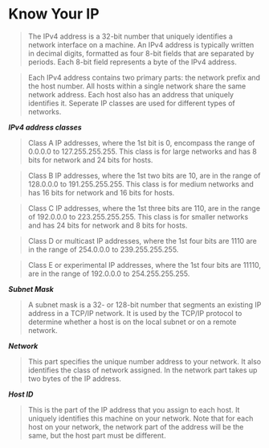 # Know Your IP

> The IPv4 address is a 32-bit number that uniquely identifies a network interface on a machine. An IPv4 address is typically written in decimal digits, formatted as four 8-bit fields that are separated by periods. Each 8-bit field represents a byte of the IPv4 address.

> Each IPv4 address contains two primary parts: the network prefix and the host number. All hosts within a single network share the same network address. Each host also has an address that uniquely identifies it. Seperate IP classes are used for different types of networks.


*__IPv4 address classes__* 

> Class A IP addresses, where the 1st bit is 0, encompass the range of 0.0.0.0 to 127.255.255.255. This class is for large networks and has 8 bits for network and 24 bits for hosts.

> Class B IP addresses, where the 1st two bits are 10, are in the range of 128.0.0.0 to 191.255.255.255. This class is for medium networks and has 16 bits for network and 16 bits for hosts.

> Class C IP addresses, where the 1st three bits are 110, are in the range of 192.0.0.0 to 223.255.255.255. This class is for smaller networks and has 24 bits for network and 8 bits for hosts.

> Class D or multicast IP addresses, where the 1st four bits are 1110 are in the range of 254.0.0.0 to 239.255.255.255.

> Class E or experimental IP addresses, where the 1st four bits are 11110, are in the range of 192.0.0.0 to 254.255.255.255.

*__Subnet Mask__*

> A subnet mask is a 32- or 128-bit number that segments an existing IP address in a TCP/IP network. It is used by the TCP/IP protocol to determine whether a host is on the local subnet or on a remote network.

*__Network__* 

> This part specifies the unique number address to your network. It also identifies the class of network assigned. In the network part takes up two bytes of the IP address.

*__Host ID__* 

> This is the part of the IP address that you assign to each host. It uniquely identifies this machine on your network. Note that for each host on your network, the network part of the address will be the same, but the host part must be different.